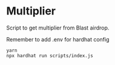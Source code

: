 # Multiplier

Script to get multiplier from Blast airdrop.

Remember to add .env for hardhat config

```
yarn
npx hardhat run scripts/index.js
```
